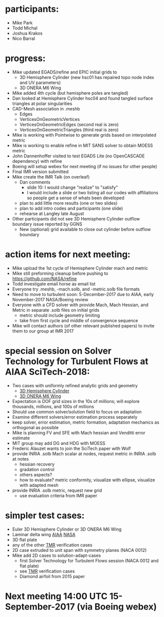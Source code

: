 # participants:
 - Mike Park
 - Todd Michal
 - Joshua Krakos
 - Nico Barral

# progress:
- Mike updated EGADS/refine and EPIC initial grids to
  - 3D Hemisphere Cylinder (new hsc01 has repaired topo node index and UV parameters)
  - 3D ONERA M6 Wing
- Mike added 4th cycle (but hemisphere poles are tangled)
- Dan looked at Hemisphere Cylinder hsc04 and found tangled surface triangles at polar singularities
- CAD-Mesh association in .meshb
  - Edges
  - VerticesOnGeometricVertices
  - VerticesOnGeometricEdges (second real is zero)
  - VerticesOnGeometricTriangles (third real is zero)
- Mike is working with Pointwise to generate grids based on interpolated metric
- Mike is working to enable refine in MIT SANS solver to obtain MOESS metric
- John Dannenhoffer visited to test EGADS Lite (no OpenCASCADE dependency) with refine
- Boeing will setup webex for next meeting (if no issues for other people)
- Final IMR version submitted
- Mike create the IMR Talk (on overleaf)
  - Dan comments
    - slide 10: I would change "realize" to "satisfy"
    - I would include a slide or two listing all our codes with affiliations so people get a sense of whats been developed
  - plan to add little more results (one or two slides)
  - plan to add intro codes and participants (one slide)
  - rehearse at Langley late August
- Other participants did not see 3D Hemisphere Cylinder outflow boundary issue reported by GGNS
  - New (optional) grid available to close out cylinder before outflow boundary

# action items for next meeting:
- Mike upload the 1st cycle of Hemisphere Cylinder mach and metric
- Mike still preforming cleanup before pushing to https://github.com/NASA/refine
- Todd investigate email horse as email list
- Everyone try .meshb, -mach.solb, and -metric.solb file formats
- Need to move to turbulent soon: 5-December-2017 due to AIAA, early November-2017 NASA/Boeing review
- Everyone with a CFD solver with provide Mach, Mach Hessian, and Metric in separate .solb files on initial grids
  - metric should include geometry limiting
  - take from first cycle and middle of convergence sequence
- Mike will contact authors (of other relevant published papers) to invite them to our group at IMR 2017

# special session on Solver Technology for Turbulent Flows at AIAA SciTech-2018:
- Two cases with uniformly refined analytic grids and geometry
  - [3D Hemisphere Cylinder](https://turbmodels.larc.nasa.gov/hc3dnumericspart2_val.html)
  - [3D ONERA M6 Wing](https://turbmodels.larc.nasa.gov/onerawingnumerics_val.html)
- Expectation is DOF grid sizes in the 10s of millions; will explore thousands, millions, and 100s of millions
- Should use common solver/solution field to focus on adaptation 
- Examine different solvers/error estimation process separately
- keep solver, error estimation, metric formation, adaptation mechanics as orthogonal as possible
- Mike is planning FV and SFE with Mach hessian and Venditti error estimate
- MIT group may add DG and HDG with MOESS
- Frederic Alauzet wants to join the SciTech paper with Wolf
- provide INRIA .solb Mach scalar at nodes, request metric in INRIA .solb at notes
  - hessian recovery
  - gradation control
  - others aspects?
  - how to evaluate? metric conformity, visualize with ellipse, visualize with adapted mesh
- provide INRIA .solb metric, request new grid
  - use evaluation criteria from IMR paper

# simpler test cases:
- Euler 3D Hemisphere Cylinder or 3D ONERA M6 Wing
- Laminar delta wing [AIAA](http://dx.doi.org/10.2514/6.2015-2292) [NASA](http://ntrs.nasa.gov/search.jsp?R=20160006030)
- 3D flat plate
- any of the other [TMR](https://turbmodels.larc.nasa.gov/) verification cases
- 2D case extruded to unit span with symmetry planes (NACA 0012)
- Mike add 2D cases to solution-adapt-cases
  - first Solver Technology for Turbulent Flows session (NACA 0012 and flat plate)
  - see [TMR](https://turbmodels.larc.nasa.gov/) verification cases
  - Diamond airfoil from 2015 paper

# Next meeting 14:00 UTC 15-September-2017 (via Boeing webex)

